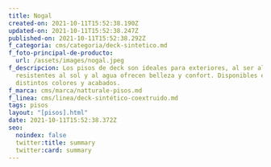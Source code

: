 ```yaml
---
title: Nogal
created-on: 2021-10-11T15:52:38.190Z
updated-on: 2021-10-11T15:52:38.247Z
published-on: 2021-10-11T15:52:38.292Z
f_categoria: cms/categoria/deck-sintetico.md
f_foto-principal-de-producto:
  url: /assets/images/nogal.jpeg
f_descripcion: Los pisos de deck son ideales para exteriores, al ser altamente
  resistentes al sol y al agua ofrecen belleza y confort. Disponibles en
  distintos colores y acabados.
f_marca: cms/marca/natturale-pisos.md
f_linea: cms/linea/deck-sintético-coextruido.md
tags: pisos
layout: "[pisos].html"
date: 2021-10-11T15:52:38.372Z
seo:
  noindex: false
  twitter:title: summary
  twitter:card: summary
---
```

